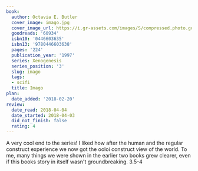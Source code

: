 ```yaml
---
book:
  author: Octavia E. Butler
  cover_image: imago.jpg
  cover_image_url: https://i.gr-assets.com/images/S/compressed.photo.goodreads.com/books/1389478182l/60934.jpg
  goodreads: '60934'
  isbn10: '0446603635'
  isbn13: '9780446603638'
  pages: '224'
  publication_year: '1997'
  series: Xenogenesis
  series_position: '3'
  slug: imago
  tags:
  - scifi
  title: Imago
plan:
  date_added: '2018-02-20'
review:
  date_read: 2018-04-04
  date_started: 2018-04-03
  did_not_finish: false
  rating: 4
---
```


A very cool end to the series! I liked how after the human and the regular construct experience we now got the ooloi construct view of the world. To me, many things we were shown in the earlier two books grew clearer, even if this books story in itself wasn't groundbreaking. 3.5-4
